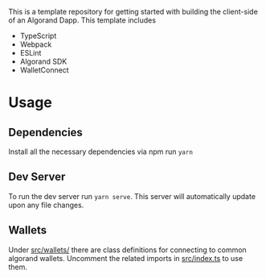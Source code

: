 This is a template repository for getting started with building the client-side of an Algorand Dapp. This template includes

* TypeScript
* Webpack
* ESLint
* Algorand SDK
* WalletConnect

# Usage

## Dependencies

Install all the necessary dependencies via npm run `yarn`

## Dev Server

To run the dev server run `yarn serve`. This server will automatically update upon any file changes. 

## Wallets

Under [src/wallets/](src/wallets/) there are class definitions for connecting to common algorand wallets. Uncomment the related imports in [src/index.ts](src/index.ts) to use them.
